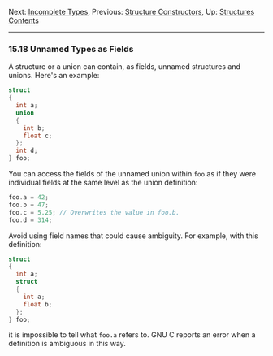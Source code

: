 Next: [Incomplete Types](Incomplete-Types.md), Previous: [Structure
Constructors](Structure-Constructors.md), Up:
[Structures](Structures.md)  
[Contents](index.md#SEC_Contents "Table of contents")  

------------------------------------------------------------------------


### 15.18 Unnamed Types as Fields 


A structure or a union can contain, as fields, unnamed structures and
unions. Here's an example:

``` C
struct
{
  int a;
  union
  {
    int b;
    float c;
  };
  int d;
} foo;
```

You can access the fields of the unnamed union within `foo` as if they
were individual fields at the same level as the union definition:

``` C
foo.a = 42;
foo.b = 47;
foo.c = 5.25; // Overwrites the value in foo.b.
foo.d = 314;
```

Avoid using field names that could cause ambiguity. For example, with
this definition:

``` C
struct
{
  int a;
  struct
  {
    int a;
    float b;
  };
} foo;
```

it is impossible to tell what `foo.a` refers to. GNU C reports an error
when a definition is ambiguous in this way.
